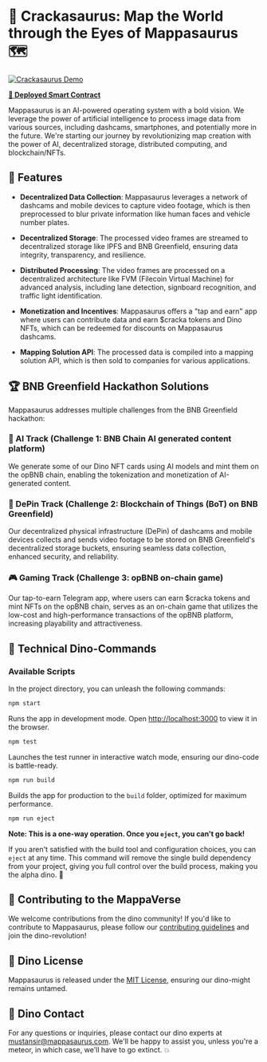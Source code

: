 # 🦖 Crackasaurus: Map the World through the Eyes of Mappasaurus 🗺️

[![Crackasaurus Demo](https://img.youtube.com/vi/C0dosyhYx_A/sddefault.jpg)](https://youtu.be/C0dosyhYx_A?feature=shared)

**[🦖 Deployed Smart Contract](https://testnet.opbnbscan.com/address/0x9096843c7e8a636065063233c6dCf7D23518f81B)**

Mappasaurus is an AI-powered operating system with a bold vision. We leverage the power of artificial intelligence to process image data from various sources, including dashcams, smartphones, and potentially more in the future. We're starting our journey by revolutionizing map creation with the power of AI, decentralized storage, distributed computing, and blockchain/NFTs.

## 🌟 Features

- **Decentralized Data Collection**: Mappasaurus leverages a network of dashcams and mobile devices to capture video footage, which is then preprocessed to blur private information like human faces and vehicle number plates.

- **Decentralized Storage**: The processed video frames are streamed to decentralized storage like IPFS and BNB Greenfield, ensuring data integrity, transparency, and resilience.

- **Distributed Processing**: The video frames are processed on a decentralized architecture like FVM (Filecoin Virtual Machine) for advanced analysis, including lane detection, signboard recognition, and traffic light identification.

- **Monetization and Incentives**: Mappasaurus offers a "tap and earn" app where users can contribute data and earn $cracka tokens and Dino NFTs, which can be redeemed for discounts on Mappasaurus dashcams.

- **Mapping Solution API**: The processed data is compiled into a mapping solution API, which is then sold to companies for various applications.

## 🏆 BNB Greenfield Hackathon Solutions

Mappasaurus addresses multiple challenges from the BNB Greenfield hackathon:

### 🤖 AI Track (Challenge 1: BNB Chain AI generated content platform)

We generate some of our Dino NFT cards using AI models and mint them on the opBNB chain, enabling the tokenization and monetization of AI-generated content.

### 🔗 DePin Track (Challenge 2: Blockchain of Things (BoT) on BNB Greenfield)

Our decentralized physical infrastructure (DePin) of dashcams and mobile devices collects and sends video footage to be stored on BNB Greenfield's decentralized storage buckets, ensuring seamless data collection, enhanced security, and reliability.

### 🎮 Gaming Track (Challenge 3: opBNB on-chain game)

Our tap-to-earn Telegram app, where users can earn $cracka tokens and mint NFTs on the opBNB chain, serves as an on-chain game that utilizes the low-cost and high-performance transactions of the opBNB platform, increasing playability and attractiveness.

## 🦕 Technical Dino-Commands

### Available Scripts

In the project directory, you can unleash the following commands:

```bash
npm start
```

Runs the app in development mode. Open [http://localhost:3000](http://localhost:3000) to view it in the browser.

```bash
npm test
```

Launches the test runner in interactive watch mode, ensuring our dino-code is battle-ready.

```bash
npm run build
```

Builds the app for production to the `build` folder, optimized for maximum performance.

```bash
npm run eject
```

**Note: This is a one-way operation. Once you `eject`, you can't go back!**

If you aren't satisfied with the build tool and configuration choices, you can `eject` at any time. This command will remove the single build dependency from your project, giving you full control over the build process, making you the alpha dino. 🦖

## 🦖 Contributing to the MappaVerse

We welcome contributions from the dino community! If you'd like to contribute to Mappasaurus, please follow our [contributing guidelines](CONTRIBUTING.md) and join the dino-revolution!

## 📜 Dino License

Mappasaurus is released under the [MIT License](LICENSE), ensuring our dino-might remains untamed.

## 🌋 Dino Contact

For any questions or inquiries, please contact our dino experts at [mustansir@mappasaurus.com](mailto:mustansir@mappasaurus.com). We'll be happy to assist you, unless you're a meteor, in which case, we'll have to go extinct. 💥